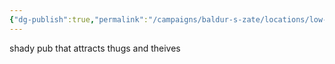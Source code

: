 ```yaml
---
{"dg-publish":true,"permalink":"/campaigns/baldur-s-zate/locations/low-lantern/","dgPassFrontmatter":true}
---
```


shady pub that attracts thugs and theives
